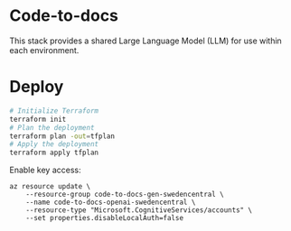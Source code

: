 # Code-to-docs

This stack provides a shared Large Language Model (LLM) for use within each environment.

# Deploy

```BASH
# Initialize Terraform
terraform init
# Plan the deployment
terraform plan -out=tfplan
# Apply the deployment
terraform apply tfplan
```

Enable key access:

```
az resource update \
    --resource-group code-to-docs-gen-swedencentral \
    --name code-to-docs-openai-swedencentral \
    --resource-type "Microsoft.CognitiveServices/accounts" \
    --set properties.disableLocalAuth=false
``````